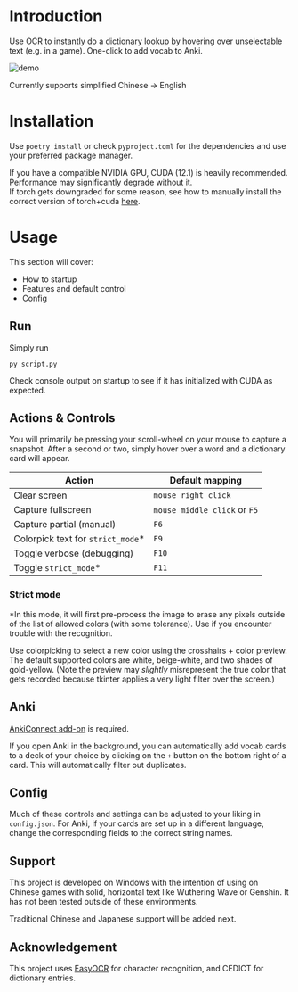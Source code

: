 # Introduction

Use OCR to instantly do a dictionary lookup by hovering over unselectable text (e.g. in a game). One-click to add vocab to Anki.

![demo](https://github.com/user-attachments/assets/35faae18-bd4b-4354-b3f2-262f50c9be36)

Currently supports simplified Chinese -> English

# Installation

Use `poetry install` or check `pyproject.toml` for the dependencies and use your preferred package manager.

If you have a compatible NVIDIA GPU, CUDA (12.1) is heavily recommended. Performance may significantly degrade without it.<br>
If torch gets downgraded for some reason, see how to manually install the correct version of torch+cuda [here](https://pytorch.org/get-started/locally/).

# Usage

This section will cover:
* How to startup
* Features and default control
* Config

## Run

Simply run
```
py script.py
```
Check console output on startup to see if it has initialized with CUDA as expected.

## Actions & Controls

You will primarily be pressing your scroll-wheel on your mouse to capture a snapshot. After a second or two, simply hover over a word and a dictionary card will appear.

| Action | Default mapping |
--- | ---
| Clear screen |  `mouse right click` |
| Capture fullscreen | `mouse middle click` or `F5` |
| Capture partial (manual) | `F6` |
| Colorpick text for `strict_mode`* | `F9` |
| Toggle verbose (debugging) | `F10` |
| Toggle `strict_mode`* | `F11` | 

### Strict mode

*In this mode, it will first pre-process the image to erase any pixels outside of the list of allowed colors (with some tolerance). Use if you encounter trouble with the recognition.

Use colorpicking to select a new color using the crosshairs + color preview. The default supported colors are white, beige-white, and two shades of gold-yellow. (Note the preview may *slightly* misrepresent the true color that gets recorded because tkinter applies a very light filter over the screen.)

## Anki

[AnkiConnect add-on](https://ankiweb.net/shared/info/2055492159) is required.

If you open Anki in the background, you can automatically add vocab cards to a deck of your choice by clicking on the `+` button on the bottom right of a card. This will automatically filter out duplicates.

## Config

Much of these controls and settings can be adjusted to your liking in `config.json`. For Anki, if your cards are set up in a different language, change the corresponding fields to the correct string names.

## Support

This project is developed on Windows with the intention of using on Chinese games with solid, horizontal text like Wuthering Wave or Genshin. It has not been tested outside of these environments.

Traditional Chinese and Japanese support will be added next.

## Acknowledgement

This project uses [EasyOCR](https://github.com/JaidedAI/EasyOCR) for character recognition, and CEDICT for dictionary entries.
